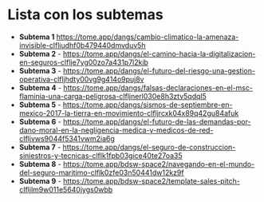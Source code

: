 # Lista con los subtemas

- **Subtema 1** https://tome.app/dangs/cambio-climatico-la-amenaza-invisible-clfliudhf0b479440dmvduv5h
- **Subtema 2** - https://tome.app/dangs/el-camino-hacia-la-digitalizacion-en-seguros-clflje7yg00zo7a431p7l2kib
- **Subtema 3** - https://tome.app/dangs/el-futuro-del-riesgo-una-gestion-operativa-clfljhdty00vg9g414o9puj8v
- **Subtema 4** - https://tome.app/dangs/falsas-declaraciones-en-el-msc-flaminia-una-carga-peligrosa-clfljnerl030e8h3ztv5qdql5
- **Subtema 5** - https://tome.app/dangs/sismos-de-septiembre-en-mexico-2017-la-tierra-en-movimiento-clfljrcxk04x89q42gu84afuk
- **Subtema 6** - https://tome.app/dangs/el-futuro-de-las-demandas-por-dano-moral-en-la-negligencia-medica-y-medicos-de-red-clfljvws9044f5341vwm2ia6g
- **Subtema 7** - https://tome.app/dangs/el-seguro-de-construccion-siniestros-y-tecnicas-clflk1fpb03gice40te27oa35
- **Subtema 8** - https://tome.app/bdsw-space2/navegando-en-el-mundo-del-seguro-maritimo-clflk0zfe03n50441dw12kz9f
- **Subtema 9** - https://tome.app/bdsw-space2/template-sales-pitch-clfljlm9w011e5640jygs0wbb